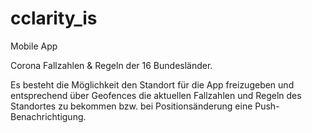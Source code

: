 # cclarity_is
Mobile App

Corona Fallzahlen & Regeln der 16 Bundesländer.

Es besteht die Möglichkeit den Standort für die App freizugeben und entsprechend über Geofences die aktuellen Fallzahlen und Regeln des Standortes zu bekommen bzw. bei Positionsänderung eine Push-Benachrichtigung.
